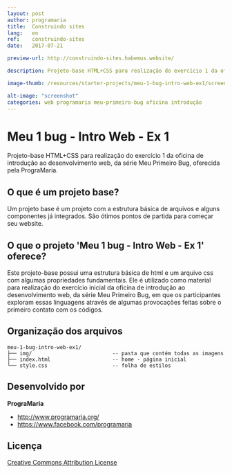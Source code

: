 ```yaml
---
layout: post
author: programaria
title:  Construindo sites
lang:   en
ref:    construindo-sites
date:   2017-07-21

preview-url: http://construindo-sites.habemus.website/

description: Projeto-base HTML+CSS para realização do exercício 1 da oficina de introdução ao desenvolvimento web, da série 'Meu Primeiro Bug', oferecida pela PrograMaria.

image-thumb: /resources/starter-projects/meu-1-bug-intro-web-ex1/screenshot.png

alt-image: "screenshot"
categories: web programaria meu-primeiro-bug oficina introdução
---
```


# Meu 1 bug - Intro Web - Ex 1

Projeto-base HTML+CSS para realização do exercício 1 da oficina de introdução ao desenvolvimento web, da série Meu Primeiro Bug, oferecida pela PrograMaria.

## O que é um projeto base?

Um projeto base é um projeto com a estrutura básica de arquivos e alguns componentes já integrados. São ótimos pontos de partida para começar seu website.

## O que o projeto 'Meu 1 bug - Intro Web - Ex 1' oferece?

Este projeto-base possui uma estrutura básica de html e um arquivo css com algumas propriedades fundamentais. Ele é utilizado como material para realização do exercício inicial da oficina de introdução ao desenvolvimento web, da série Meu Primeiro Bug, em que os participantes exploram essas linguagens através de algumas provocações feitas sobre o primeiro contato com os códigos.

## Organização dos arquivos

```
meu-1-bug-intro-web-ex1/
├── img/                          -- pasta que contém todas as imagens    
├── index.html                    -- home - página inicial
└── style.css                     -- folha de estilos
```

## Desenvolvido por

**PrograMaria**

- <http://www.programaria.org/>
- <https://www.facebook.com/programaria>

## Licença

[Creative Commons Attribution License](http://creativecommons.org/licenses/by/2.0/)
